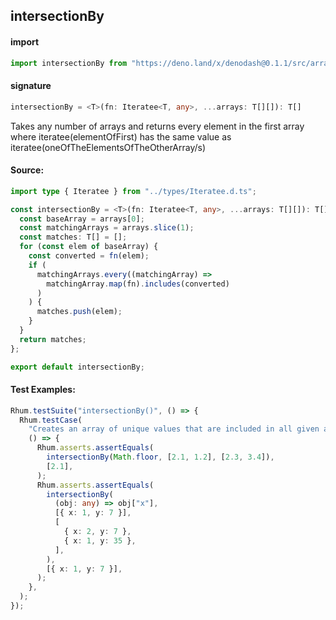 
## intersectionBy

#### import
```typescript
import intersectionBy from "https://deno.land/x/denodash@0.1.1/src/array/intersectionBy.ts"
```

#### signature
```typescript
intersectionBy = <T>(fn: Iteratee<T, any>, ...arrays: T[][]): T[]
```

Takes any number of arrays and returns every element in the first array where iteratee(elementOfFirst) has the same value as iteratee(oneOfTheElementsOfTheOtherArray/s)

#### Source:

```typescript
import type { Iteratee } from "../types/Iteratee.d.ts";

const intersectionBy = <T>(fn: Iteratee<T, any>, ...arrays: T[][]): T[] => {
  const baseArray = arrays[0];
  const matchingArrays = arrays.slice(1);
  const matches: T[] = [];
  for (const elem of baseArray) {
    const converted = fn(elem);
    if (
      matchingArrays.every((matchingArray) =>
        matchingArray.map(fn).includes(converted)
      )
    ) {
      matches.push(elem);
    }
  }
  return matches;
};

export default intersectionBy;

```

#### Test Examples: 

```typescript
Rhum.testSuite("intersectionBy()", () => {
  Rhum.testCase(
    "Creates an array of unique values that are included in all given arrays given an iterator",
    () => {
      Rhum.asserts.assertEquals(
        intersectionBy(Math.floor, [2.1, 1.2], [2.3, 3.4]),
        [2.1],
      );
      Rhum.asserts.assertEquals(
        intersectionBy(
          (obj: any) => obj["x"],
          [{ x: 1, y: 7 }],
          [
            { x: 2, y: 7 },
            { x: 1, y: 35 },
          ],
        ),
        [{ x: 1, y: 7 }],
      );
    },
  );
});
```

  